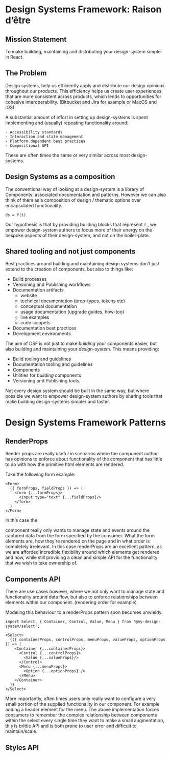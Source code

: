 # Design Systems Framework: Raison d’être

## Mission Statement
To make building, maintaining and distributing your design-system simpler in React.

## The Problem
Design systems, help us efficiently apply and distribute our design opinions throughout our products. This efficiency helps us create user experiences that are more consistent across products, which lends to opportunities  for cohesive interoperability.  (Bitbucket and Jira for example or MacOS and iOS)

A substantial amount of effort in setting up design-systems is spent implementing and  (usually) repeating functionality around:

	- Accessibility standards
	- Interaction and state management
	- Platform dependent best practices
	- Compositional API

These are often times the same or very similar across most design-systems.

## Design Systems as a composition
The conventional way of looking at a design-system is a library of Components, associated documentation and patterns. However we can also think of them as a composition of design / thematic options over encapsulated functionality.

```
ds = f(t)
```

Our hypothesis is that by providing building blocks that represent  `f` ,  we empower design-system authors to focus more of their energy on the  bespoke aspects of their design-system, and not on the boiler-plate.

## Shared tooling and not just components
Best practices around building and maintaining design systems don’t just extend to the creation of components, but also to things like:

- Build processes
- Versioning and Publishing workflows
- Documentation artifacts
	- website
	- technical documentation (prop-types, tokens etc)
	- conceptual documentation
	- usage documentation (upgrade guides, how-too)
	- live examples
	- code snippets
- Documentation best practices
- Development environments

The aim of DSF is not just to make *_building_* your components easier, but also building and maintaining your *_design-system_*. This means providing:

- Build tooling and guidelines
- Documentation tooling and guidelines
- Components
- Utilities for *_building_* components
- Versioning and Publishing tools.

Not every design system should be built in the same way, but where possible we want to empower design-system authors by sharing  tools that make building design-systems simpler and faster.

# Design Systems Framework Patterns

## RenderProps
Render props are really useful in scenarios where the component author has opinions to enforce about functionality of the component that has little to do with how the primitive html elements are rendered.

Take the following form example:

```
<Form>
  ({ formProps, fieldProps }) => (
    <form {...formProps}>
      <input type="text" {...fieldProps}/>
    </form>
  )
</Form>
```

In this case the <Form> component really only wants to manage state and events around the captured data from the form specified by the consumer. What the form elements are, how they're rendered on the page and in what order is completely irrelevant. In this case renderProps are an excellent pattern, as we are afforded incredible flexibility around which elements get rendered and how, while still providing a clean and simple API for the functionality that we wish to take ownership of.

## Components API

There are use cases however, where we not only want to manage state and functionality around data flow, but also to enforce relationships between elements within our component. (rendering order for example)

Modeling this behaviour to a renderProps pattern soon becomes unwieldy.

```
import Select, { Container, Control, Value, Menu } from '@my-design-system/select';

<Select>
  {({ containerProps, controlProps, menuProps, valueProps, optionProps }) => (
    <Container {...containerProps}>
      <Control {...controlProps}>
        <Value {...valueProps}/>
      </Control>
      <Menu {...menuProps}>
        <Option {...optionProps} />
      </Menu>
    </Container>
  )}
</Select>
```

More importantly, often times users only really want to configure a very small portion of the supplied functionality in our component. For example adding a header element for the menu. The above implementation forces consumers to remember the complex relationship between components within the select every single time they want to make a small augmentation, this is brittle API and is both prone to user error and difficult to maintain/scale.


## Styles API
